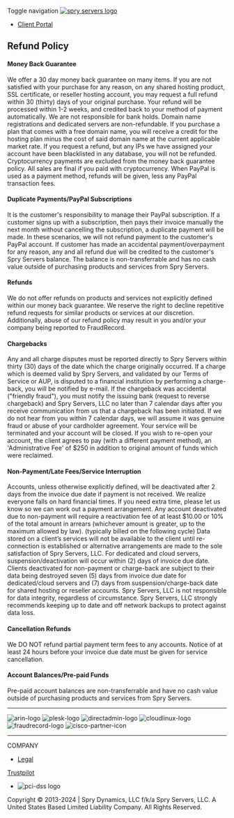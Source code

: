 Toggle navigation [![spry servers logo](https://b-cdn.spryservers.net/images/logo_300px_trans.png)](https://www.spryservers.net/)

* [Client Portal](https://www.spryservers.net/clients)

Refund Policy
-------------

  

#### **Money Back Guarantee**

We offer a 30 day money back guarantee on many items. If you are not satisfied with your purchase for any reason, on any shared hosting product, SSL certificate, or reseller hosting account, you may request a full refund within 30 (thirty) days of your original purchase. Your refund will be processed within 1-2 weeks, and credited back to your method of payment automatically. We are not responsible for bank holds. Domain name registrations and dedicated servers are non-refundable. If you purchase a plan that comes with a free domain name, you will receive a credit for the hosting plan minus the cost of said domain name at the current applicable market rate. If you request a refund, but any IPs we have assigned your account have been blacklisted in any database, you will not be refunded. Cryptocurrency payments are excluded from the money back guarantee policy. All sales are final if you paid with cryptocurrency. When PayPal is used as a payment method, refunds will be given, less any PayPal transaction fees.  
  

#### **Duplicate Payments/PayPal Subscriptions**

It is the customer's responsibility to manage their PayPal subscription. If a customer signs up with a subscription, then pays their invoice manually the next month without cancelling the subscription, a duplicate payment will be made. In these scenarios, we will not refund payment to the customer's PayPal account. If customer has made an accidental payment/overpayment for any reason, any and all refund due will be credited to the customer's Spry Servers balance. The balance is non-transferrable and has no cash value outside of purchasing products and services from Spry Servers.  
  

#### **Refunds**

We do not offer refunds on products and services not explicitly defined within our money back guarantee. We reserve the right to decline repetitive refund requests for similar products or services at our discretion. Additionally, abuse of our refund policy may result in you and/or your company being reported to FraudRecord.  
  

#### **Chargebacks**

Any and all charge disputes must be reported directly to Spry Servers within thirty (30) days of the date which the charge originally occurred. If a charge which is deemed valid by Spry Servers, and validated by our Terms of Service or AUP, is disputed to a financial institution by performing a charge-back, you will be notified by e-mail. If the chargeback was accidental ("friendly fraud"), you must notify the issuing bank (request to reverse chargeback) and Spry Servers, LLC no later than 7 calendar days after you receive communication from us that a chargeback has been initiated. If we do not hear from you within 7 calendar days, we will assume it was genuine fraud or abuse of your cardholder agreement. Your service will be terminated and your account will be closed. If you wish to re-open your account, the client agrees to pay (with a different payment method), an 'Administrative Fee' of $250 in addition to original amount of funds which were reclaimed.  
  

#### **Non-Payment/Late Fees/Service Interruption**

Accounts, unless otherwise explicitly defined, will be deactivated after 2 days from the invoice due date if payment is not received. We realize everyone falls on hard financial times. If you need extra time, please let us know so we can work out a payment arrangement. Any account deactivated due to non-payment will require a reactivation fee of at least $10.00 or 10% of the total amount in arrears (whichever amount is greater, up to the maximum allowed by law). (typically billed on the following cycle) Data stored on a client’s services will not be available to the client until re-connection is established or alternative arrangements are made to the sole satisfaction of Spry Servers, LLC. For dedicated and cloud servers, suspension/deactivation will occur within (2) days of invoice due date. Clients deactivated for non-payment or charge-back are subject to their data being destroyed seven (5) days from invoice due date for dedicated/cloud servers and (7) days from suspension/charge-back date for shared hosting or reseller accounts. Spry Servers, LLC is not responsible for data integrity, regardless of circumstance. Spry Servers, LLC strongly recommends keeping up to date and off network backups to protect against data loss.  
  

#### **Cancellation Refunds**

We DO NOT refund partial payment term fees to any accounts. Notice of at least 24 hours before your invoice due date must be given for service cancellation.  
  

#### **Account Balances/Pre-paid Funds**

Pre-paid account balances are non-transferrable and have no cash value outside of purchasing products and services from Spry Servers.

* * *

   ![arin-logo](https://b-cdn.spryservers.net/images/arin-member-trans.png)  ![plesk-logo](https://b-cdn.spryservers.net/images/plesk_logo.png)   ![directadmin-logo](https://b-cdn.spryservers.net/images/logo_directadmin.png)   ![cloudlinux-logo](https://b-cdn.spryservers.net/images/cloudlinux.png)   ![fraudrecord-logo](https://b-cdn.spryservers.net/images/fraudrecord_md.png)   ![cisco-partner-icon](https://b-cdn.spryservers.net/images/cisco_partner_58x45.png)

* * *

COMPANY

* [Legal](https://www.spryservers.net/legal)

[Trustpilot](https://www.trustpilot.com/review/www.spryservers.net)

* ![pci-dss logo](https://b-cdn.spryservers.net/images/PCI-DSS-300x115.png)
    

Copyright © 2013-2024 | Spry Dynamics, LLC f/k/a Spry Servers, LLC. A United States Based Limited Liability Company. All Rights Reserved.